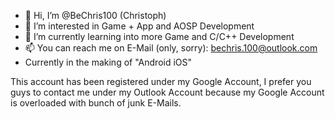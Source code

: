 - 👋 Hi, I’m @BeChris100 (Christoph)
- 👀 I’m interested in Game + App and AOSP Development 
- 🌱 I’m currently learning into more Game and C/C++ Development
- 📫 You can reach me on E-Mail (only, sorry): bechris.100@outlook.com
- Currently in the making of "Android iOS"

This account has been registered under my Google Account, I prefer you guys to contact me under my Outlook Account because my Google Account is overloaded with bunch of junk E-Mails.
